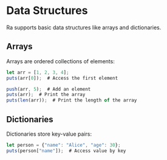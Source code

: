 # Data Structures

Ra supports basic data structures like arrays and dictionaries.

## Arrays
Arrays are ordered collections of elements:
```js
let arr = [1, 2, 3, 4];
puts(arr[0]);  # Access the first element

push(arr, 5);  # Add an element
puts(arr);  # Print the array
puts(len(arr));  # Print the length of the array
```

## Dictionaries
Dictionaries store key-value pairs:
```js
let person = {"name": "Alice", "age": 30};
puts(person["name"]);  # Access value by key
```